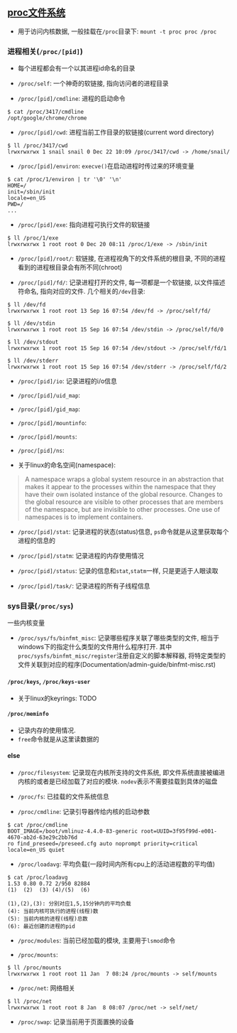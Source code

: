 ## [proc文件系统]( http://man7.org/linux/man-pages/man5/proc.5.html )
- 用于访问内核数据, 一般挂载在`/proc`目录下: `mount -t proc proc /proc`

### 进程相关(`/proc/[pid]`)
- 每个进程都会有一个以其进程id命名的目录

- `/proc/self`: 一个神奇的软链接, 指向访问者的进程目录

- `/proc/[pid]/cmdline`: 进程的启动命令
```
$ cat /proc/3417/cmdline
/opt/google/chrome/chrome
```

- `/proc/[pid]/cwd`: 进程当前工作目录的软链接(current word directory)
```
$ ll /proc/3417/cwd
lrwxrwxrwx 1 snail snail 0 Dec 22 10:09 /proc/3417/cwd -> /home/snail/
```

- `/proc/[pid]/environ`: `execve()`在启动进程时传过来的环境变量
```
$ cat /proc/1/environ | tr '\0' '\n'
HOME=/
init=/sbin/init
locale=en_US
PWD=/
...
```

- `/proc/[pid]/exe`: 指向进程可执行文件的软链接
```
$ ll /proc/1/exe
lrwxrwxrwx 1 root root 0 Dec 20 08:11 /proc/1/exe -> /sbin/init
```

- `/proc/[pid]/root/`: 软链接, 在进程视角下的文件系统的根目录, 不同的进程看到的进程根目录会有所不同(chroot)

- `/proc/[pid]/fd/`: 记录进程打开的文件, 每一项都是一个软链接, 以文件描述符命名, 指向对应的文件.
几个相关的`/dev`目录:
```
$ ll /dev/fd
lrwxrwxrwx 1 root root 13 Sep 16 07:54 /dev/fd -> /proc/self/fd/

$ ll /dev/stdin
lrwxrwxrwx 1 root root 15 Sep 16 07:54 /dev/stdin -> /proc/self/fd/0

$ ll /dev/stdout
lrwxrwxrwx 1 root root 15 Sep 16 07:54 /dev/stdout -> /proc/self/fd/1

$ ll /dev/stderr
lrwxrwxrwx 1 root root 15 Sep 16 07:54 /dev/stderr -> /proc/self/fd/2
```

- `/proc/[pid]/io`: 记录进程的i/o信息

- `/proc/[pid]/uid_map`:

- `/proc/[pid]/gid_map`:

- `/proc/[pid]/mountinfo`:
- `/proc/[pid]/mounts`:

- `/proc/[pid]/ns`:

- 关于linux的命名空间(namespace):
> A namespace wraps a global system resource in an abstraction that
> makes it appear to the processes within the namespace that they have
> their own isolated instance of the global resource.  Changes to the
> global resource are visible to other processes that are members of
> the namespace, but are invisible to other processes.  One use of
> namespaces is to implement containers.


- `/proc/[pid]/stat`: 记录进程的状态(status)信息, `ps`命令就是从这里获取每个进程的信息的
- `/proc/[pid]/statm`: 记录进程的内存使用情况
- `/proc/[pid]/status`: 记录的信息和`stat`,`statm`一样, 只是更适于人眼读取

- `/proc/[pid]/task/`: 记录进程的所有子线程信息

### sys目录(`/proc/sys`)
一些内核变量

- `/proc/sys/fs/binfmt_misc`: 记录哪些程序关联了哪些类型的文件, 相当于windows下的指定什么类型的文件用什么程序打开.
其中`proc/sysfs/binfmt_misc/register`注册自定义的脚本解释器, 将特定类型的文件关联到对应的程序(Documentation/admin-guide/binfmt-misc.rst)


#### `/proc/keys`, `/proc/keys-user`
- 关于linux的keyrings: TODO


#### `/proc/meminfo`
- 记录内存的使用情况.
- `free`命令就是从这里读数据的


#### else
- `/proc/filesystem`: 记录现在内核所支持的文件系统, 即文件系统直接被编进内核的或者是已经加载了对应的模块. `nodev`表示不需要挂载到具体的磁盘

- `/proc/fs`: 已挂载的文件系统信息

- `/proc/cmdline`: 记录引导器传给内核的启动参数
```
$ cat /proc/cmdline
BOOT_IMAGE=/boot/vmlinuz-4.4.0-83-generic root=UUID=3f95f99d-e001-4670-ab2d-63e29c2bb76d
ro find_preseed=/preseed.cfg auto noprompt priority=critical locale=en_US quiet
```

- `/proc/loadavg`: 平均负载(一段时间内所有cpu上的活动进程数的平均值)
```
$ cat /proc/loadavg
1.53 0.80 0.72 2/950 82884
(1)  (2)  (3) (4)/(5)  (6)

(1),(2),(3): 分别对应1,5,15分钟内的平均负载
(4): 当前内核可执行的进程(线程)数
(5): 当前内核的进程(线程)总数
(6): 最近创建的进程的pid
```

- `/proc/modules`: 当前已经加载的模块, 主要用于`lsmod`命令

- `/proc/mounts`:
```
$ ll /proc/mounts
lrwxrwxrwx 1 root root 11 Jan  7 08:24 /proc/mounts -> self/mounts
```

- `/proc/net`: 网络相关
```
$ ll /proc/net
lrwxrwxrwx 1 root root 8 Jan  8 08:07 /proc/net -> self/net/
```

- `/proc/swap`: 记录当前用于页面置换的设备
